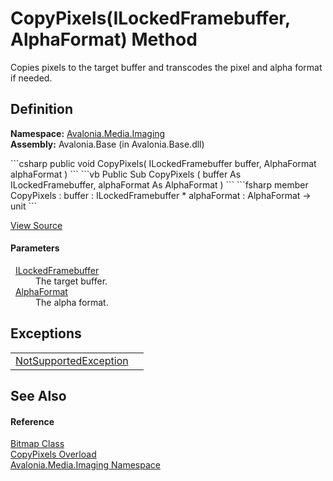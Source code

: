 # CopyPixels(ILockedFramebuffer, AlphaFormat) Method


Copies pixels to the target buffer and transcodes the pixel and alpha format if needed.



## Definition
**Namespace:** <a href="N_Avalonia_Media_Imaging">Avalonia.Media.Imaging</a>  
**Assembly:** Avalonia.Base (in Avalonia.Base.dll)

<Tabs groupId="api-code-preview">
<TabItem value="csharp" label="C#">
```csharp
public void CopyPixels(
	ILockedFramebuffer buffer,
	AlphaFormat alphaFormat
)
```
</TabItem>
<TabItem value="vb" label="VB">
```vb
Public Sub CopyPixels ( 
	buffer As ILockedFramebuffer,
	alphaFormat As AlphaFormat
)
```
</TabItem>
<TabItem value="fsharp" label="F#">
```fsharp
member CopyPixels : 
        buffer : ILockedFramebuffer * 
        alphaFormat : AlphaFormat -> unit 
```
</TabItem>
</Tabs>



<a href="https://github.com/AvaloniaUI/Avalonia/tree/master/src/Avalonia.Base/Media/Imaging/Bitmap.cs#L244" title="View the source code">View Source</a>



#### Parameters
<dl><dt>  <a href="T_Avalonia_Platform_ILockedFramebuffer">ILockedFramebuffer</a></dt><dd>The target buffer.</dd><dt>  <a href="T_Avalonia_Platform_AlphaFormat">AlphaFormat</a></dt><dd>The alpha format.</dd></dl>

## Exceptions
<table>
<tr>
<td><a href="https://learn.microsoft.com/dotnet/api/system.notsupportedexception" target="_blank" rel="noopener noreferrer">NotSupportedException</a></td>
<td />
</tr>
</table>

## See Also


#### Reference
<a href="T_Avalonia_Media_Imaging_Bitmap">Bitmap Class</a>  
<a href="Overload_Avalonia_Media_Imaging_Bitmap_CopyPixels">CopyPixels Overload</a>  
<a href="N_Avalonia_Media_Imaging">Avalonia.Media.Imaging Namespace</a>  

